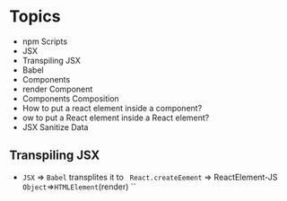 # Topics

- npm Scripts
- JSX
- Transpiling JSX
- Babel
- Components
- render Component
- Components Composition
- How to put a react element inside a component?
- ow to put a React element inside a React element?
- JSX Sanitize Data

## Transpiling JSX

- `JSX` => `Babel` transplites it to ` React.createEement` => ReactElement-JS `Object`=>`HTMLElement`(render)
  ``
